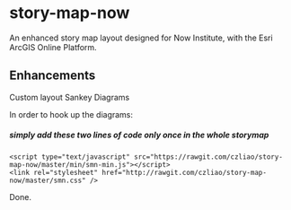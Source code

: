 # story-map-now
An enhanced story map layout designed for Now Institute, with the Esri ArcGIS Online Platform.

## Enhancements

Custom layout
Sankey Diagrams

In order to hook up the diagrams:

##### simply add these two lines of code only once in the whole storymap
```
<script type="text/javascript" src="https://rawgit.com/czliao/story-map-now/master/min/smn-min.js"></script>
<link rel="stylesheet" href="http://rawgit.com/czliao/story-map-now/master/smn.css" />
```
Done.